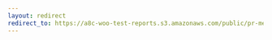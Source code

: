 ```yaml
---
layout: redirect
redirect_to: https://a8c-woo-test-reports.s3.amazonaws.com/public/pr-merge/45684/e2e/index.html
---
```

